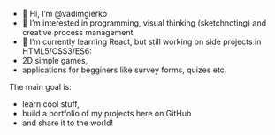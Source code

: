 - 👋 Hi, I’m @vadimgierko
- 👀 I’m interested in programming, visual thinking (sketchnoting) and creative process management
- 🌱 I’m currently learning React, but still working on side projects in HTML5/CSS3/ES6:
- 2D simple games,
- applications for begginers like survey forms, quizes etc.

The main goal is:
- learn cool stuff,
- build a portfolio of my projects here on GitHub
- and share it to the world! 
